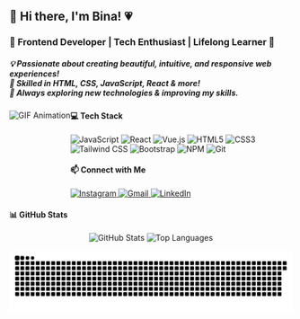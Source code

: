 <h2 align="left">🌷 Hi there, I'm Bina! 💗</h2>

<h3 align="left">🌸 Frontend Developer | Tech Enthusiast | Lifelong Learner 🎀</h3>

<h5 align="left">
  💡 Passionate about creating beautiful, intuitive, and responsive web experiences!<br>
  📌 Skilled in HTML, CSS, JavaScript, React & more!<br>
  🎯 Always exploring new technologies & improving my skills.
</h5>

<!-- GIF -->
  <img align="left" src="https://media1.giphy.com/media/v1.Y2lkPTc5MGI3NjExbWJ3Y2g5Mmg0cTY4NnV1dTdlbzljMHB3dmZxeWM2b29va3l0dmVndyZlcD12MV9pbnRlcm5hbF9naWZfYnlfaWQmY3Q9Zw/og7NGYFkgdHSc9vO9J/giphy.gif" height="150" alt="GIF Animation" />

<!-- Tech Stack -->
<h4 align="left">💻 Tech Stack</h4>
<p align="left">
  <img src="https://cdn.jsdelivr.net/gh/devicons/devicon/icons/javascript/javascript-original.svg" height="12" alt="JavaScript" />
  <img src="https://cdn.jsdelivr.net/gh/devicons/devicon/icons/react/react-original.svg" height="12" alt="React" />
  <img src="https://cdn.jsdelivr.net/gh/devicons/devicon/icons/vuejs/vuejs-original.svg" height="12" alt="Vue.js" />
  <img src="https://cdn.jsdelivr.net/gh/devicons/devicon/icons/html5/html5-original.svg" height="12" alt="HTML5" />
  <img src="https://cdn.jsdelivr.net/gh/devicons/devicon/icons/css3/css3-original.svg" height="12" alt="CSS3" />
  <img src="https://cdn.jsdelivr.net/gh/devicons/devicon/icons/tailwindcss/tailwindcss-plain.svg" height="40" alt="Tailwind CSS" />
  <img src="https://cdn.jsdelivr.net/gh/devicons/devicon/icons/bootstrap/bootstrap-original.svg" height="40" alt="Bootstrap" />
  <img src="https://cdn.jsdelivr.net/gh/devicons/devicon/icons/npm/npm-original-wordmark.svg" height="12" alt="NPM" />
  <img src="https://cdn.jsdelivr.net/gh/devicons/devicon/icons/git/git-original.svg" height="12" alt="Git" />
</p>

<!-- Social Links -->
<h4 align="left">📫 Connect with Me</h4>
<p align="left">
  <a href="https://www.instagram.com/sabrintsya/" target="_blank">
    <img src="https://img.shields.io/static/v1?message=Instagram&logo=instagram&label=&color=FFB8E0&logoColor=white&labelColor=&style=for-the-badge" height="35" alt="Instagram" />
  </a>
  <a href="mailto:sabrinatasya170306@gmail.com" target="_blank">
    <img src="https://img.shields.io/static/v1?message=Gmail&logo=gmail&label=&color=EC7FA9&logoColor=white&labelColor=&style=for-the-badge" height="35" alt="Gmail" />
  </a>
  <a href="https://www.linkedin.com/in/sabrina-natasya-bilbina/" target="_blank">
    <img src="https://img.shields.io/static/v1?message=LinkedIn&logo=linkedin&label=&color=BE5985&logoColor=white&labelColor=&style=for-the-badge" height="35" alt="LinkedIn" />
  </a>
</p>

<!-- GitHub Stats -->
<h4 align="left">📊 GitHub Stats</h4>
<p align="center">
  <img src="https://github-readme-stats.vercel.app/api?username=binbincodes&show_icons=true&include_all_commits=true&count_private=true&theme=dracula&hide_border=false" height="150" alt="GitHub Stats" />
  <img src="https://github-readme-stats.vercel.app/api/top-langs?username=binbincodes&layout=compact&langs_count=5&theme=dracula&hide_border=false" height="150" alt="Top Languages" />
</p>

<!-- Snake Animation -->
<p align="center">
  <img src="https://raw.githubusercontent.com/binbincodes/binbincodes/output/snake.svg" alt="Snake animation" />
</p>

